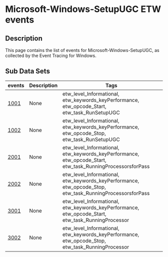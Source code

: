 # Microsoft-Windows-SetupUGC ETW events

## Description
This page contains the list of events for Microsoft-Windows-SetupUGC, as collected by the Event Tracing for Windows.

## Sub Data Sets
|events|Description|Tags|
|---|---|---|
|[1001](events/event-1001.md)|None|etw_level_Informational, etw_keywords_keyPerformance, etw_opcode_Start, etw_task_RunSetupUGC|
|[1002](events/event-1002.md)|None|etw_level_Informational, etw_keywords_keyPerformance, etw_opcode_Stop, etw_task_RunSetupUGC|
|[2001](events/event-2001.md)|None|etw_level_Informational, etw_keywords_keyPerformance, etw_opcode_Start, etw_task_RunningProcessorsforPass|
|[2002](events/event-2002.md)|None|etw_level_Informational, etw_keywords_keyPerformance, etw_opcode_Stop, etw_task_RunningProcessorsforPass|
|[3001](events/event-3001.md)|None|etw_level_Informational, etw_keywords_keyPerformance, etw_opcode_Start, etw_task_RunningProcessor|
|[3002](events/event-3002.md)|None|etw_level_Informational, etw_keywords_keyPerformance, etw_opcode_Stop, etw_task_RunningProcessor|
